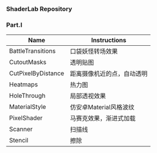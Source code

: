### ShaderLab Repository

### Part.I

|Name|Instructions|
|---|---|
|BattleTransitions|口袋妖怪转场效果|
|CutoutMasks|透明贴图|
|CutPixelByDistance|距离摄像机近的点，自动透明|
|Heatmaps|热力图|
|HoleThrough|局部透视效果|
|MaterialStyle|仿安卓Material风格波纹|
|PixelShader|马赛克效果，渐进式加载|
|Scanner|扫描线|
|Stencil|擦除|
